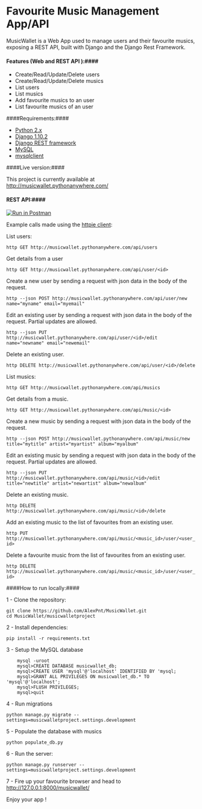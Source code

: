 Favourite Music Management App/API 
===================================
MusicWallet is a Web App used to manage users and their favourite musics, exposing a REST API, built with Django and the Django Rest Framework.

#### Features (Web and REST API ):####
* Create/Read/Update/Delete users 
* Create/Read/Update/Delete musics 
* List users
* List musics
* Add favourite musics to an user
* List favourite musics of an user


####Requirements:####
* [Python 2.x](https://www.python.org/downloads/)
* [Django 1.10.2](https://www.djangoproject.com/download/)
* [Django REST framework](http://www.django-rest-framework.org/)
* [MySQL](http://www.mysql.com/)
* [mysqlclient](https://pypi.python.org/pypi/mysqlclient)

####Live version:####

This project is currently available at http://musicwallet.pythonanywhere.com/

#### REST API:####
[![Run in Postman](https://run.pstmn.io/button.svg)](https://app.getpostman.com/run-collection/ae565d7545fa44b5dd03)

Example calls made using the [httpie client](https://httpie.org):

List users:

```http GET http://musicwallet.pythonanywhere.com/api/users ```

Get details from a user

```http GET http://musicwallet.pythonanywhere.com/api/user/<id> ```

Create a new user by sending a request with json data in the body of the request.

```http --json POST http://musicwallet.pythonanywhere.com/api/user/new name="myname" email="myemail"``` 

Edit an existing user by sending a request with json data in the body of the request. Partial updates are allowed.

```http --json PUT http://musicwallet.pythonanywhere.com/api/user/<id>/edit name="newname" email="newemail"```

Delete an existing user.

```http DELETE http://musicwallet.pythonanywhere.com/api/user/<id>/delete``` 

List musics:

```http GET http://musicwallet.pythonanywhere.com/api/musics ```

Get details from a music.

```http GET http://musicwallet.pythonanywhere.com/api/music/<id> ```

Create a new music by sending a request with json data in the body of the request.

```http --json POST http://musicwallet.pythonanywhere.com/api/music/new title="mytitle" artist="myartist" album="myalbum"``` 

Edit an existing music by sending a request with json data in the body of the request. Partial updates are allowed.

```http --json PUT http://musicwallet.pythonanywhere.com/api/music/<id>/edit title="newtitle" artist="newartist" album="newalbum"```

Delete an existing music.

```http DELETE http://musicwallet.pythonanywhere.com/api/music/<id>/delete```

Add an existing music to the list of favourites from an existing user.

```http PUT http://musicwallet.pythonanywhere.com/api/music/<music_id>/user/<user_id>```

Delete a favourite music from the list of favourites from an existing user.

```http DELETE http://musicwallet.pythonanywhere.com/api/music/<music_id>/user/<user_id>```

####How to run locally:####

1 - Clone the repository:

	git clone https://github.com/AlexPnt/MusicWallet.git
	cd MusicWallet/musicwalletproject

2 - Install dependencies:

	pip install -r requirements.txt

3 - Setup the MySQL database

		mysql -uroot
		mysql>CREATE DATABASE musicwallet_db;
		mysql>CREATE USER 'mysql'@'localhost' IDENTIFIED BY 'mysql;
		mysql>GRANT ALL PRIVILEGES ON musicwallet_db.* TO 'mysql'@'localhost'; 
		mysql>FLUSH PRIVILEGES;
		mysql>quit

4 - Run migrations

	python manage.py migrate --settings=musicwalletproject.settings.development

5 - Populate the database with musics
	
	python populate_db.py
6 - Run the server:
		
	python manage.py runserver --settings=musicwalletproject.settings.development

7 - Fire up your favourite browser and head to http://127.0.0.1:8000/musicwallet/ 

Enjoy your app !


	
	





